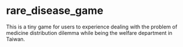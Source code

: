 # rare_disease_game
This is a tiny game for users to experience dealing with the problem of medicine distribution dilemma while being the welfare department in Taiwan.
